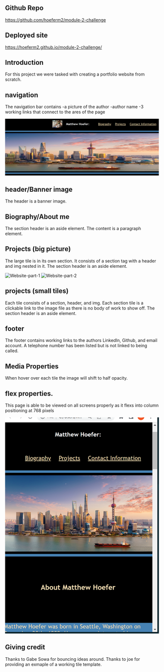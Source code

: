 ## Github Repo

https://github.com/hoeferm2/module-2-challenge

## Deployed site

https://hoeferm2.github.io/module-2-challenge/



## Introduction

For this project we were tasked with creating a portfolio website from scratch.

## navigation

The navigation bar contains
    -a picture of the author
    -author name
    -3 working links that connect to the ares of the page

![Navigation Bar](./screenshots/nav.jpg)
## header/Banner image

The header is a banner image.

## Biography/About me
The section header is an aside element. The content is a paragraph element. 

## Projects (big picture)

The large tile is in its own section. It consists of a section tag with a header and img nested in it. 
The section header is an aside element.

![Website-part-1](./screenshots/sections.jpg)
![Website-part-2](./screenshots/tiles-footer.jpg)

## projects (small tiles)

Each tile consists of a section, header, and img. Each section tile is a clickable link to the image file as there is no body of work to show off. 
The section header is an aside element.

## footer
The footer contains working links to the authors LinkedIn, Github, and email account. A telephone number has been listed but is not linked to being called.

## Media Properties

When hover over each tile the image will shift to half opacity.

## flex properties.

This page is able to be viewed on all screens properly as it flexs into column positioning at 768 pixels

![Flexed-page](./screenshots/flex.jpg)

## Giving credit

Thanks to Gabe Sowa for bouncing ideas around. 
Thanks to joe for providing an exmaple of a working tile template. 